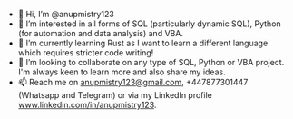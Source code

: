- 👋 Hi, I’m @anupmistry123
- 👀 I’m interested in all forms of SQL (particularly dynamic SQL), Python (for automation and data analysis) and VBA.
- 🌱 I’m currently learning Rust as I want to learn a different language which requires stricter code writing!
- 💞️ I’m looking to collaborate on any type of SQL, Python or VBA project. I'm always keen to learn more and also share my ideas.
- 📫 Reach me on anupmistry123@gmail.com, +447877301447 (Whatsapp and Telegram) or via my LinkedIn profile www.linkedin.com/in/anupmistry123.

<!---
anupmistry123 is a ✨ special ✨ repository because its `README.md` (this file) appears on your GitHub profile.
You can click the Preview link to take a look at your changes.
--->

